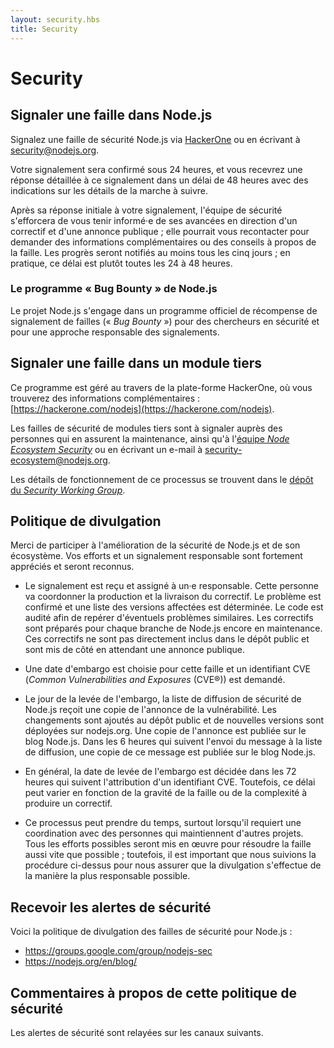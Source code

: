 ```yaml
---
layout: security.hbs
title: Security
---
```


# Security

## Signaler une faille dans Node.js

Signalez une faille de sécurité Node.js via [HackerOne](https://hackerone.com/nodejs) ou en écrivant à [security@nodejs.org](mailto:security@nodejs.org).

Votre signalement sera confirmé sous 24 heures, et vous recevrez une réponse détaillée à ce signalement dans un délai de 48 heures avec des indications sur les détails de la marche à suivre.

Après sa réponse initiale à votre signalement, l'équipe de sécurité s'efforcera de vous tenir informé·e de ses avancées en direction d'un correctif et d'une annonce publique ; elle pourrait vous recontacter pour demander des informations complémentaires ou des conseils à propos de la faille. Les progrès seront notifiés au moins tous les cinq jours ; en pratique, ce délai est plutôt toutes les 24 à 48 heures.

### Le programme « Bug Bounty » de Node.js

Le projet Node.js s'engage dans un programme officiel de récompense de signalement de failles (« _Bug Bounty_ ») pour des chercheurs en sécurité et pour une approche responsable des signalements.

## Signaler une faille dans un module tiers

Ce programme est géré au travers de la plate-forme HackerOne, où vous trouverez des informations complémentaires : [https://hackerone.com/nodejs](https://hackerone.com/nodejs).

Les failles de sécurité de modules tiers sont à signaler auprès des personnes qui en assurent la maintenance, ainsi qu'à l'[équipe _Node Ecosystem Security_](https://hackerone.com/nodejs-ecosystem) ou en écrivant un e-mail à [security-ecosystem@nodejs.org](mailto:security-ecosystem@nodejs.org).

Les détails de fonctionnement de ce processus se trouvent dans le [dépôt du _Security Working Group_](https://github.com/nodejs/security-wg/blob/master/processes/third_party_vuln_process.md).

## Politique de divulgation

Merci de participer à l'amélioration de la sécurité de Node.js et de son écosystème. Vos efforts et un signalement responsable sont fortement appréciés et seront reconnus.

* Le signalement est reçu et assigné à un·e responsable. Cette personne va coordonner la production et la livraison du correctif. Le problème est confirmé et une liste des versions affectées est déterminée. Le code est audité afin de repérer d'éventuels problèmes similaires. Les correctifs sont préparés pour chaque branche de Node.js encore en maintenance. Ces correctifs ne sont pas directement inclus dans le dépôt public et sont mis de côté en attendant une annonce publique.

* Une date d'embargo est choisie pour cette faille et un identifiant CVE (_Common Vulnerabilities and Exposures_ (CVE®)) est demandé.

* Le jour de la levée de l'embargo, la liste de diffusion de sécurité de Node.js reçoit une copie de l'annonce de la vulnérabilité. Les changements sont ajoutés au dépôt public et de nouvelles versions sont déployées sur nodejs.org. Une copie de l'annonce est publiée sur le blog Node.js. Dans les 6 heures qui suivent l'envoi du message à la liste de diffusion, une copie de ce message est publiée sur le blog Node.js.

* En général, la date de levée de l'embargo est décidée dans les 72 heures qui suivent l'attribution d'un identifiant CVE. Toutefois, ce délai peut varier en fonction de la gravité de la faille ou de la complexité à produire un correctif.

* Ce processus peut prendre du temps, surtout lorsqu'il requiert une coordination avec des personnes qui maintiennent d'autres projets. Tous les efforts possibles seront mis en œuvre pour résoudre la faille aussi vite que possible ; toutefois, il est important que nous suivions la procédure ci-dessus pour nous assurer que la divulgation s'effectue de la manière la plus responsable possible.

## Recevoir les alertes de sécurité

Voici la politique de divulgation des failles de sécurité pour Node.js :

* <https://groups.google.com/group/nodejs-sec>
* <https://nodejs.org/en/blog/>

## Commentaires à propos de cette politique de sécurité

Les alertes de sécurité sont relayées sur les canaux suivants.
